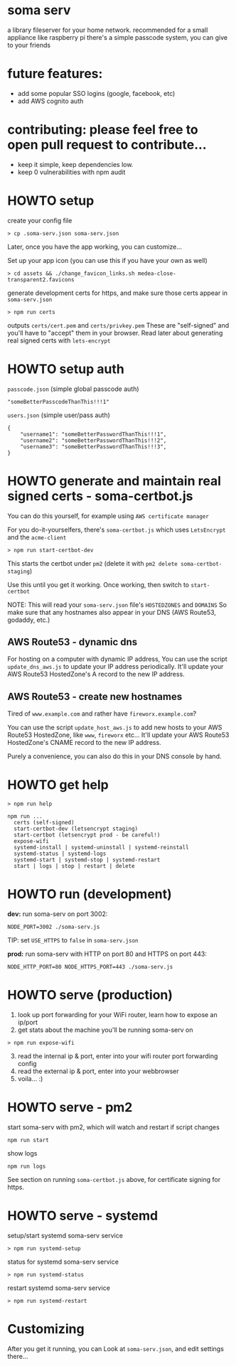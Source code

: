# soma serv
a library fileserver for your home network.
recommended for a small appliance like raspberry pi
there's a simple passcode system, you can give to your friends

# future features:
- add some popular SSO logins (google, facebook, etc)
- add AWS cognito auth

# contributing: please feel free to open pull request to contribute...
- keep it simple, keep dependencies low.
- keep 0 vulnerabilities with npm audit

# HOWTO setup
create your config file
```
> cp .soma-serv.json soma-serv.json 
```
Later, once you have the app working, you can customize...

Set up your app icon (you can use this if you have your own as well)
```
> cd assets && ./change_favicon_links.sh medea-close-transparent2.favicons
```

generate development certs for https, and make sure those certs appear in `soma-serv.json`
```
> npm run certs
```
outputs `certs/cert.pem` and `certs/privkey.pem`
These are "self-signed" and you'll have to "accept" them in your browser.
Read later about generating real signed certs with `lets-encrypt`

# HOWTO setup auth
`passcode.json` (simple global passcode auth)
```
"someBetterPasscodeThanThis!!!1"
```

`users.json` (simple user/pass auth)
```
{
    "username1": "someBetterPasswordThanThis!!!1",
    "username2": "someBetterPasswordThanThis!!!2",
    "username3": "someBetterPasswordThanThis!!!3",
}
```

# HOWTO generate and maintain real signed certs - soma-certbot.js
You can do this yourself, for example using `AWS certificate manager`

For you do-it-yourselfers, there's `soma-certbot.js` which uses `LetsEncrypt` and the `acme-client`
```
> npm run start-certbot-dev
```
This starts the certbot under `pm2` (delete it with `pm2 delete soma-certbot-staging`)

Use this until you get it working.
Once working, then switch to `start-certbot`

NOTE: This will read your `soma-serv.json` file's `HOSTEDZONES` and `DOMAINS`
So make sure that any hostnames also appear in your DNS (AWS Route53, godaddy, etc.)

## AWS Route53 - dynamic dns 
For hosting on a computer with dynamic IP address,
You can use the script `update_dns_aws.js` to update your IP address periodically.  It'll update your AWS Route53 HostedZone's A record to the new IP address.

## AWS Route53 - create new hostnames
Tired of `www.example.com` and rather have `fireworx.example.com`?

You can use the script `update_host_aws.js` to add new hosts to your AWS Route53 HostedZone, like `www`, `fireworx` etc...  It'll update your AWS Route53 HostedZone's CNAME record to the new IP address.

Purely a convenience, you can also do this in your DNS console by hand.

# HOWTO get help
```
> npm run help

npm run ...
  certs (self-signed)
  start-certbot-dev (letsencrypt staging)
  start-certbot (letsencrypt prod - be careful!)
  expose-wifi
  systemd-install | systemd-uninstall | systemd-reinstall
  systemd-status | systemd-logs
  systemd-start | systemd-stop | systemd-restart
  start | logs | stop | restart | delete
```

# HOWTO run (development)
**dev:** run soma-serv on port 3002:
```
NODE_PORT=3002 ./soma-serv.js
```
TIP: set `USE_HTTPS` to `false` in `soma-serv.json`

**prod:** run soma-serv with HTTP on port 80 and HTTPS on port 443:
```
NODE_HTTP_PORT=80 NODE_HTTPS_PORT=443 ./soma-serv.js
```

# HOWTO serve (production)
1. look up port forwarding for your WiFi router, learn how to expose an ip/port
2. get stats about the machine you'll be running soma-serv on
```
> npm run expose-wifi
```
3. read the internal ip & port, enter into your wifi router port forwarding config
4. read the external ip & port, enter into your webbrowser
5. voila... :)

# HOWTO serve - pm2
start soma-serv with pm2, which will watch and restart if script changes
```
npm run start
```

show logs
```
npm run logs
```

See section on running `soma-certbot.js` above, for certificate signing for https.

# HOWTO serve - systemd
setup/start systemd soma-serv service
```
> npm run systemd-setup
```

status for systemd soma-serv service
```
> npm run systemd-status
```

restart systemd soma-serv service
```
> npm run systemd-restart
```

# Customizing
After you get it running, you can
Look at `soma-serv.json`, and edit settings there...
